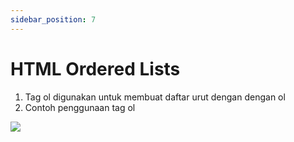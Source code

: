 ```yaml
---
sidebar_position: 7
---
```


# HTML Ordered Lists

1. Tag ol digunakan untuk membuat daftar urut dengan dengan ol
2. Contoh penggunaan tag ol 

**![](https://lh7-us.googleusercontent.com/docsz/AD_4nXdx8zkmyq2cs9P72xh5WxHBF7Rvj0HggRZcPb3hnR_QzVFzS0HsS-WVSS3mW_iLLsfHc8NO-HbAJJlYgemETMzpgzRjoUhAYm1mzojDnsw8Wq9jyaJP9dulIVhJ1C9j2Q6wdm8hYhd_tlxXf43N4FotVHUeZUUkvJCdrUL_jvNa_LL4Dv3w5Q?key=ESYW2iUyREQEYzkaKMR1vg)**
